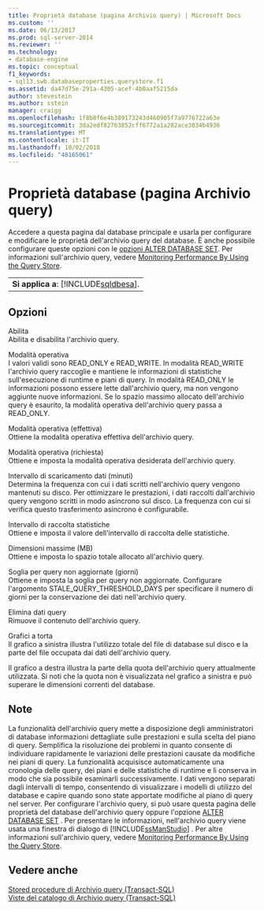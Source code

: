 ```yaml
---
title: Proprietà database (pagina Archivio query) | Microsoft Docs
ms.custom: ''
ms.date: 06/13/2017
ms.prod: sql-server-2014
ms.reviewer: ''
ms.technology:
- database-engine
ms.topic: conceptual
f1_keywords:
- sql13.swb.databaseproperties.querystore.f1
ms.assetid: da47d75e-291a-4305-acef-4b0aaf5215da
author: stevestein
ms.author: sstein
manager: craigg
ms.openlocfilehash: 1f8b8f6e4b389173243d460905f7a9776722a63e
ms.sourcegitcommit: 3da2edf82763852cff6772a1a282ace3034b4936
ms.translationtype: MT
ms.contentlocale: it-IT
ms.lasthandoff: 10/02/2018
ms.locfileid: "48165061"
---
```

# <a name="database-properties-query-store-page"></a>Proprietà database (pagina Archivio query)
  Accedere a questa pagina dal database principale e usarla per configurare e modificare le proprietà dell'archivio query del database. È anche possibile configurare queste opzioni con le [opzioni ALTER DATABASE SET](/sql/t-sql/statements/alter-database-transact-sql-set-options). Per informazioni sull'archivio query, vedere [Monitoring Performance By Using the Query Store](../performance/monitoring-performance-by-using-the-query-store.md).  
  
||  
|-|  
|**Si applica a**: [!INCLUDE[sqldbesa](../../includes/sqldbesa-md.md)].|  
  
## <a name="options"></a>Opzioni  
 Abilita  
 Abilita e disabilita l'archivio query.  
  
 Modalità operativa  
 I valori validi sono READ_ONLY e READ_WRITE. In modalità READ_WRITE l'archivio query raccoglie e mantiene le informazioni di statistiche sull'esecuzione di runtime e piani di query. In modalità READ_ONLY le informazioni possono essere lette dall'archivio query, ma non vengono aggiunte nuove informazioni. Se lo spazio massimo allocato dell'archivio query è esaurito, la modalità operativa dell'archivio query passa a READ_ONLY.  
  
 Modalità operativa (effettiva)  
 Ottiene la modalità operativa effettiva dell'archivio query.  
  
 Modalità operativa (richiesta)  
 Ottiene e imposta la modalità operativa desiderata dell'archivio query.  
  
 Intervallo di scaricamento dati (minuti)  
 Determina la frequenza con cui i dati scritti nell'archivio query vengono mantenuti su disco. Per ottimizzare le prestazioni, i dati raccolti dall'archivio query vengono scritti in modo asincrono sul disco. La frequenza con cui si verifica questo trasferimento asincrono è configurabile.  
  
 Intervallo di raccolta statistiche  
 Ottiene e imposta il valore dell'intervallo di raccolta delle statistiche.  
  
 Dimensioni massime (MB)  
 Ottiene e imposta lo spazio totale allocato all'archivio query.  
  
 Soglia per query non aggiornate (giorni)  
 Ottiene e imposta la soglia per query non aggiornate. Configurare l'argomento STALE_QUERY_THRESHOLD_DAYS per specificare il numero di giorni per la conservazione dei dati nell'archivio query.  
  
 Elimina dati query  
 Rimuove il contenuto dell'archivio query.  
  
 Grafici a torta  
 Il grafico a sinistra illustra l'utilizzo totale del file di database sul disco e la parte del file occupata dai dati dell'archivio query.  
  
 Il grafico a destra illustra la parte della quota dell'archivio query attualmente utilizzata. Si noti che la quota non è visualizzata nel grafico a sinistra e può superare le dimensioni correnti del database.  
  
## <a name="remarks"></a>Note  
 La funzionalità dell'archivio query mette a disposizione degli amministratori di database informazioni dettagliate sulle prestazioni e sulla scelta del piano di query. Semplifica la risoluzione dei problemi in quanto consente di individuare rapidamente le variazioni delle prestazioni causate da modifiche nei piani di query. La funzionalità acquisisce automaticamente una cronologia delle query, dei piani e delle statistiche di runtime e li conserva in modo che sia possibile esaminarli successivamente. I dati vengono separati dagli intervalli di tempo, consentendo di visualizzare i modelli di utilizzo del database e capire quando sono state apportate modifiche al piano di query nel server. Per configurare l'archivio query, si può usare questa pagina delle proprietà del database dell'archivio query oppure l'opzione [ALTER DATABASE SET](/sql/t-sql/statements/alter-database-transact-sql-set-options) . Per presentare le informazioni, nell'archivio query viene usata una finestra di dialogo di [!INCLUDE[ssManStudio](../../includes/ssmanstudio-md.md)] . Per altre informazioni sull'archivio query, vedere [Monitoring Performance By Using the Query Store](../performance/monitoring-performance-by-using-the-query-store.md).  
  
## <a name="see-also"></a>Vedere anche  
 [Stored procedure di Archivio query &#40;Transact-SQL&#41;](/sql/relational-databases/system-stored-procedures/query-store-stored-procedures-transact-sql)   
 [Viste del catalogo di Archivio query &#40;Transact-SQL&#41;](/sql/relational-databases/system-catalog-views/query-store-catalog-views-transact-sql)  
  
  
